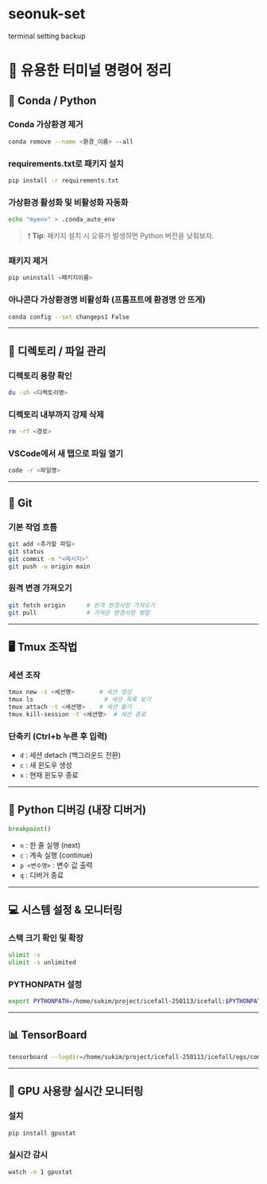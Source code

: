 # seonuk-set
terminal setting backup

# 🧰 유용한 터미널 명령어 정리

## 🐍 Conda / Python

### Conda 가상환경 제거
```bash
conda remove --name <환경_이름> --all
```

### requirements.txt로 패키지 설치
```bash
pip install -r requirements.txt
```

### 가상환경 활성화 및 비활성화 자동화
```bash
echo "myenv" > .conda_auto_env
```

> ❗ **Tip**: 패키지 설치 시 오류가 발생하면 Python 버전을 낮춰보자.

### 패키지 제거
```bash
pip uninstall <패키지이름>
```

### 아나콘다 가상환경명 비활성화 (프롬프트에 환경명 안 뜨게)
```bash
conda config --set changeps1 False
```

---

## 📂 디렉토리 / 파일 관리

### 디렉토리 용량 확인
```bash
du -sh <디렉토리명>
```

### 디렉토리 내부까지 강제 삭제
```bash
rm -rf <경로>
```

### VSCode에서 새 탭으로 파일 열기
```bash
code -r <파일명>
```

---

## 🐙 Git

### 기본 작업 흐름
```bash
git add <추가할 파일>
git status
git commit -m "<메시지>"
git push -u origin main
```

### 원격 변경 가져오기
```bash
git fetch origin      # 원격 변경사항 가져오기
git pull              # 가져온 변경사항 병합
```

---

## 🖥️ Tmux 조작법

### 세션 조작
```bash
tmux new -s <세션명>       # 세션 생성
tmux ls                    # 세션 목록 보기
tmux attach -t <세션명>    # 세션 붙기
tmux kill-session -t <세션명>  # 세션 종료
```

### 단축키 (Ctrl+b 누른 후 입력)
- `d` : 세션 detach (백그라운드 전환)
- `c` : 새 윈도우 생성
- `x` : 현재 윈도우 종료

---

## 🐞 Python 디버깅 (내장 디버거)

```python
breakpoint()
```

- `n` : 한 줄 실행 (next)
- `c` : 계속 실행 (continue)
- `p <변수명>` : 변수 값 출력
- `q` : 디버거 종료

---

## 💻 시스템 설정 & 모니터링

### 스택 크기 확인 및 확장
```bash
ulimit -s
ulimit -s unlimited
```

### PYTHONPATH 설정
```bash
export PYTHONPATH=/home/sukim/project/icefall-250113/icefall:$PYTHONPATH
```

---

## 📊 TensorBoard

```bash
tensorboard --logdir=/home/sukim/project/icefall-250113/icefall/egs/commonvoice/ASR/ema/es_decode_result/1/tensorboard --port=6006
```

---

## 🚀 GPU 사용량 실시간 모니터링

### 설치
```bash
pip install gpustat
```

### 실시간 감시
```bash
watch -n 1 gpustat
```
